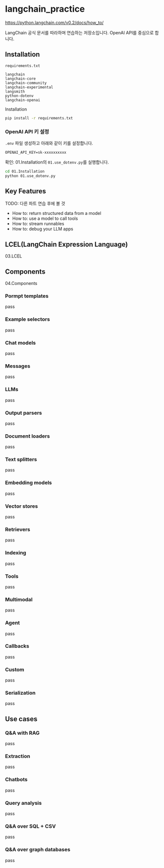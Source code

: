 # langchain_practice

<https://python.langchain.com/v0.2/docs/how_to/>

LangChain 공식 문서를 따라하며 연습하는 저장소입니다. OpenAI API를 중심으로 합니다.

## Installation

`requirements.txt`

```text
langchain
langchain-core
langchain-community
langchain-experimental
langsmith
python-dotenv
langchain-openai
```

Installation

```bash
pip install -r requirements.txt
```

### OpenAI API 키 설정

`.env` 파일 생성하고 아래와 같이 키를 설정합니다.

```text
OPENAI_API_KEY=sk-xxxxxxxxxx
```

확인: 01.Installation의 `01.use_dotenv.py`를 실행합니다.

```bash
cd 01.Installation
python 01.use_dotenv.py
```

## Key Features

TODO: 다른 파트 연습 후에 볼 것

- How to: return structured data from a model
- How to: use a model to call tools
- How to: stream runnables
- How to: debug your LLM apps

## LCEL(LangChain Expression Language)

03.LCEL

## Components

04.Components

### Pormpt templates

pass

### Example selectors

pass

### Chat models

pass

### Messages

pass

### LLMs

pass

### Output parsers

pass

### Document loaders

pass

### Text splitters

pass

### Embedding models

pass

### Vector stores

pass

### Retrievers

pass

### Indexing

pass

### Tools

pass

### Multimodal

pass

### Agent

pass

### Callbacks

pass

### Custom

pass

### Serialization

pass

## Use cases

### Q&A with RAG

pass

### Extraction

pass

### Chatbots

pass

### Query analysis

pass

### Q&A over SQL + CSV

pass

### Q&A over graph databases

pass